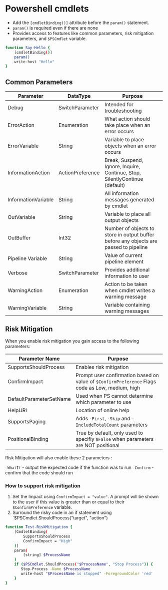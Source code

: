 # Powershell cmdlets

- Add the `[cmdletBinding()]` attribute before the `param()` statement.
- `param()` is required even if there are none
- Provides access to features like common parameters, risk mitigation parameters, and `$PSCmdlet` variable.

```sh
function Say-Hello {
    [cmdletBinding()]
    param()
    write-host "Hello"
}
```

## Common Parameters

| Parameter | DataType | Purpose |
| --------- | -------- | ------- |
| Debug | SwitchParameter | Intended for troubleshooting |
| ErrorAction | Enumeration | What action should take place when an error occurs |
| ErrorVariable | String | Variable to place objects when an error occurs |
| InformationAction | ActionPreference | Break, Suspend, Ignore, Inquire, Continue, Stop, SilentlyContinue (default) |
| InformationVariable | String | All information messages generated by cmdlet |
| OutVariable | String | Variable to place all output objects | 
| OutBuffer | Int32 | Number of objects to store in output buffer before any objects are passed to pipeline |
| Pipeline Variable | String | Value of current pipeline element | 
| Verbose | SwitchParameter | Provides additional information to user |
| WarningAction | Enumeration | Action to be taken when cmdlet writes a warning message |
| WarningVariable | String | Variable containing warning messages |

## Risk Mitigation
When you enable risk mitigation you gain access to the following parameters:

| Parameter Name | Purpose |
| -------------- | ------- |
| SupportsShouldProcess | Enables risk mitigation | 
| ConfirmImpact | Prompt user confirmation based on value of `$ConfirmPreference` Flags code as Low, medium, high | 
| DefaultParameterSetName | Used when PS cannot determine which parameter to use |
| HelpURI | Location of online help |
| SupportsPaging | Adds `-First`, `-Skip` and `-IncludeTotalCount` parameters |
| PositionalBinding | True by default, only used to specifiy `$False` when parameters are NOT positional | 


Risk Mitigation will also enable these 2 parameters :

`-WhatIf` - output the expected code if the function was to run
`-Confirm` - confirm that the code should run

### How to support risk mitigation

1. Set the Impact using `ConfirmImpact = "value"`. A prompt will be shown to the user if this value is greater than or equal to their `$ConfirmPreference` variable. 
2. Surround the risky code in an if statement using `$PSCmdlet.ShouldProcess("target", "action")

```sh
function Test-RiskMitigation {
    [CmdletBinding(
        SupportsShouldProcess
        ConfirmImpact = "High"
    )] 
    param(
        [string] $ProcessName
    )
    if ($PSCmdlet.ShouldProcess("$ProcessName", "Stop Process")) {
       Stop-Process -Name $ProcessName
       write-host "$ProcessName is stopped" -ForegroundColor 'red'
    }
}
```
